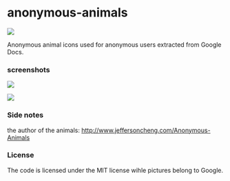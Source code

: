 # anonymous-animals
[![](https://api.travis-ci.org/wayou/anonymous-animals.svg?branch=master)](https://travis-ci.org/wayou/anonymous-animals)

Anonymous animal icons used for anonymous users extracted from Google Docs.

### screenshots

![](https://github.com/wayou/anonymous-animals/raw/master/assets/screen-shot.png)

![](https://github.com/wayou/anonymous-animals/raw/master/assets/anonymous_animals.png)


### Side notes

the author of the animals: http://www.jeffersoncheng.com/Anonymous-Animals

### License

The code is licensed under the MIT license wihle pictures belong to Google.
